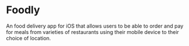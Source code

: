 # Foodly
An food delivery app for iOS that allows users to be able to order and pay for meals from varieties of restaurants using their mobile device to their choice of location.

